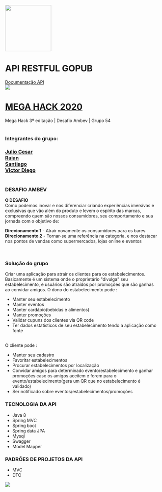 

<img  src="https://docs.google.com/uc?id=1Xr9BPWcfei1KBh9T28eBRHuvdpbbUIw4" height="150" width="150"/>
<H1 >API RESTFUL GOPUB</H1>
<a href="https://desafio-ambev.herokuapp.com/swagger-ui.html"> Documentação API </a> <br>
<img  src="https://docs.google.com/uc?id=1o0tN6aP1frqQwg7fzmKzYa6fhsSFai3d" />

<H1> <a href="https://www.megahack.com.br/">MEGA HACK 2020</a> </H1>
Mega Hack 3º editação | Desafio Ambev | Grupo 54
<br>
<br>
<H3>Integrantes do grupo:<H3>
<a href="https://github.com/julioosilva97">Julio Cesar</a><br>
<a href="https://github.com/PisciTec">Raian</a><br>
<a href="https://github.com/SantiagoSilvestre">Santiago</a><br>
<a href="https://github.com/victormarcantonio">Victor Diego</a><br>
<br>
<H3>DESAFIO AMBEV</H3>
<p><strong>O DESAFIO</strong><br>
Como podemos inovar e nos diferenciar criando experiências imersivas e exclusivas que vão além do produto e levem o espírito das marcas, compreendo quem são nossos consumidores, seu comportamento e sua jornada com o objetivo de:</p><p><strong>Direcionamento 1</strong> - Atrair novamente os consumidores para os bares<br>
<strong>Direcionamento 2</strong> - Tornar-se uma referência na categoria, e nos destacar nos pontos de vendas como supermercados, lojas online e eventos</p>
<br>
<H3>Solução do grupo</H3>
Criar uma aplicação para atrair os clientes para os estabelecimentos. <br>
Basicamente é um sistema onde o proprietário "divulga" seu estabelecimento, e usuários são atraídos por promoções que são ganhas ao convidar amigos.
O dono do estabelecimento pode : <br>
<ul>
  <li>Manter seu estabelecimento</li>
  <li>Manter eventos</li>
  <li>Manter cardápio(bebidas e alimentos)</li>
  <li>Manter promoções</li>
  <li>Validar cupuns dos clientes via QR code</li>
  <li>Ter dados estatisticos de seu estabelecimento tendo a aplicação como fonte</li>
</ul>
<br>
O cliente pode : <br>
<ul>
  <li>Manter seu cadastro</li>
  <li>Favoritar estabelecimentos</li>
  <li>Procurar estabelecimentos por localização</li>
  <li>Convidar amigos para determinado evento/estabelecimento e ganhar promoções caso os amigos aceitem e forem para o evento/estabelecimento(gera um QR que no estabelecimento é validado)</li>
  <li>Ser notificado sobre eventos/estabelecimentos/promoções</li>
</ul>

<H3> TECNOLOGIA DA API</H3>
<ul>
  <li>Java 8</li>
  <li>Spring MVC</li>
  <li>Spring boot</li>
  <li>Spring data JPA</li>
  <li>Mysql</li>
  <li>Swagger</li>
  <li>Model Mapper</li>
</ul>

<H3> PADRÕES DE PROJETOS DA API</H3>
<ul>
  <li>MVC</li>
  <li>DTO</li>
</ul>

<img  src="https://docs.google.com/uc?id=15khXNpjqQ03YptF6TAx0gROMeACM7fdx" />



